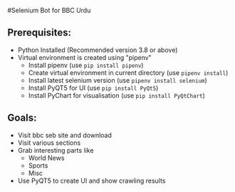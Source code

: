 #Selenium Bot for BBC Urdu

##  Prerequisites:
- Python Installed (Recommended version 3.8 or above)
- Virtual environment is created using "pipenv"
    - Install pipenv (use `pip install pipenv`)
    - Create virtual environment in current directory (use `pipenv install`)
    - Install latest selenium version (use `pipenv install selenium`)
    - Install PyQT5 for UI (use `pip install PyQt5`)
    - Install PyChart for visualisation (use `pip install PyQtChart`)

##  Goals:
- Visit bbc seb site and download
- Visit various sections
- Grab interesting parts like
  - World News 
  - Sports
  - Misc
- Use PyQT5 to create UI and show crawling results